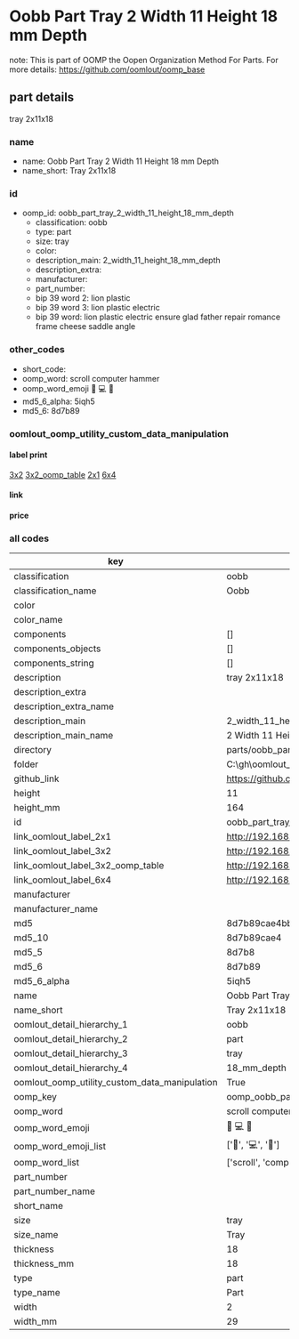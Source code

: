 # Oobb Part Tray 2 Width 11 Height 18 mm Depth  

note: This is part of OOMP the Oopen Organization Method For Parts. For more details: https://github.com/oomlout/oomp_base

##  part details
  



tray 2x11x18



### name
* name: Oobb Part Tray 2 Width 11 Height 18 mm Depth
* name_short: Tray 2x11x18 
### id
* oomp_id: oobb_part_tray_2_width_11_height_18_mm_depth
  * classification: oobb
  * type: part
  * size: tray
  * color: 
  * description_main: 2_width_11_height_18_mm_depth
  * description_extra: 
  * manufacturer: 
  * part_number: 
  * bip 39 word 2: lion plastic
  * bip 39 word 3: lion plastic electric
  * bip 39 word: lion plastic electric ensure glad father repair romance frame cheese saddle angle

### other_codes
* short_code: 
* oomp_word: scroll computer hammer
* oomp_word_emoji :scroll: :computer: :hammer:
* md5_6_alpha: 5iqh5
* md5_6: 8d7b89






### oomlout_oomp_utility_custom_data_manipulation
#### label print
[3x2](http://192.168.1.245:1112/?label=oomp%205iqh5)
[3x2_oomp_table](http://192.168.1.108:1112/?label=oomp%205iqh5)
[2x1](http://192.168.1.242:1112/?label=oomp%205iqh5)
[6x4](http://192.168.1.55:1112/?label=oomp%205iqh5)    

#### link

                              

#### price







### all codes 
| key | value |  
| --- | --- |  
| classification | oobb |  
| classification_name | Oobb |  
| color |  |  
| color_name |  |  
| components | [] |  
| components_objects | [] |  
| components_string | [] |  
| description | tray 2x11x18 |  
| description_extra |  |  
| description_extra_name |  |  
| description_main | 2_width_11_height_18_mm_depth |  
| description_main_name | 2 Width 11 Height 18 mm Depth |  
| directory | parts/oobb_part_tray_2_width_11_height_18_mm_depth |  
| folder | C:\gh\oomlout_oobb_version_4_generated_parts\things\oobb_part_tray_2_width_11_height_18_mm_depth |  
| github_link | https://github.com/oomlout/oomlout_oomp_part_src/tree/main/parts/oobb_part_tray_2_width_11_height_18_mm_depth |  
| height | 11 |  
| height_mm | 164 |  
| id | oobb_part_tray_2_width_11_height_18_mm_depth |  
| link_oomlout_label_2x1 | http://192.168.1.242:1112/?label=oomp%205iqh5 |  
| link_oomlout_label_3x2 | http://192.168.1.245:1112/?label=oomp%205iqh5 |  
| link_oomlout_label_3x2_oomp_table | http://192.168.1.108:1112/?label=oomp%205iqh5 |  
| link_oomlout_label_6x4 | http://192.168.1.55:1112/?label=oomp%205iqh5 |  
| manufacturer |  |  
| manufacturer_name |  |  
| md5 | 8d7b89cae4bb96d14eb144b48ee98411 |  
| md5_10 | 8d7b89cae4 |  
| md5_5 | 8d7b8 |  
| md5_6 | 8d7b89 |  
| md5_6_alpha | 5iqh5 |  
| name | Oobb Part Tray 2 Width 11 Height 18 mm Depth |  
| name_short | Tray 2x11x18  |  
| oomlout_detail_hierarchy_1 | oobb |  
| oomlout_detail_hierarchy_2 | part |  
| oomlout_detail_hierarchy_3 | tray |  
| oomlout_detail_hierarchy_4 | 18_mm_depth |  
| oomlout_oomp_utility_custom_data_manipulation | True |  
| oomp_key | oomp_oobb_part_tray_2_width_11_height_18_mm_depth |  
| oomp_word | scroll computer hammer |  
| oomp_word_emoji | :scroll: :computer: :hammer: |  
| oomp_word_emoji_list | [':scroll:', ':computer:', ':hammer:'] |  
| oomp_word_list | ['scroll', 'computer', 'hammer'] |  
| part_number |  |  
| part_number_name |  |  
| short_name |  |  
| size | tray |  
| size_name | Tray |  
| thickness | 18 |  
| thickness_mm | 18 |  
| type | part |  
| type_name | Part |  
| width | 2 |  
| width_mm | 29 |  
